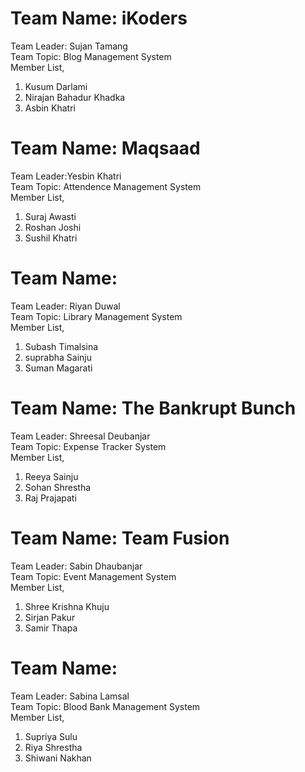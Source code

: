 
# Team Name: iKoders
Team Leader: Sujan Tamang <br>
Team Topic: Blog Management System <br>
Member List,
1. Kusum Darlami
2. Nirajan Bahadur Khadka
3. Asbin Khatri

# Team Name: Maqsaad
Team Leader:Yesbin Khatri <br>
Team Topic: Attendence Management System <br>
Member List,
1. Suraj Awasti
2. Roshan Joshi
3. Sushil Khatri


# Team Name: 
Team Leader: Riyan Duwal <br>
Team Topic: Library Management System <br>
Member List,
1. Subash Timalsina
2. suprabha Sainju
3. Suman Magarati


# Team Name: The Bankrupt Bunch
Team Leader: Shreesal Deubanjar <br>
Team Topic: Expense Tracker System <br>
Member List,
1. Reeya Sainju
2. Sohan Shrestha
3. Raj Prajapati


# Team Name: Team Fusion
Team Leader: Sabin Dhaubanjar <br>
Team Topic: Event Management System <br>
Member List,
1. Shree Krishna Khuju
2. Sirjan Pakur
3. Samir Thapa


# Team Name:
Team Leader: Sabina Lamsal <br>
Team Topic: Blood Bank Management System <br>
Member List,
1. Supriya Sulu
2. Riya Shrestha
3. Shiwani Nakhan







